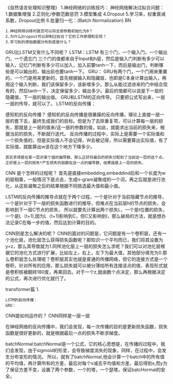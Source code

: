 《自然语言处理知识整理》
1.神经网络的训练技巧：
	神经网络解决过拟合问题：
		1.数据集增强
		2.正则化/参数范数惩罚
		3.模型集成
		4.Dropout
		5.学习率，权重衰减系数，Dropout比例
		6.批量归一化：(Batch Normalization) BN
		

	1.神经网络训练时是否可以将全部参数初始化为0？
	2.为什么Dropout可以抑制过拟合？它的工作原理和实现？
	3.学习到的原始数据分布到底是什么？


GRU比LSTM又有什么不同呢？
	LSTM：LSTM 有三个门，一个输入门，一个输出门，一个遗忘门
        三个门的值都来自于Input和h层，然后是输入门判断有多少可以输入，记忆门判断有多少可以加入，加入前要tanh一下，而后是输出门，判断哪些是可以输出的，输出前也要tanh一下。
	GRU： 
GRU有两个门，一个门用来重置的，一个门是用来更新的，首先根据输入和隐藏层，也即是C本身计算出输入，再用这个输入判断，我们该保留多少，该新增多少。那么从能过滤进来的门中结合现有的，然后tanh一下，决定保留多少，输出多少。最后的值都可以说是下一层的隐藏值，下一层的输出值。
	GRU和LSTM的正向传导。
	只要把公式写出来，一层一层的传导，就可以了。
	LSTM的反向传播：

感知机的反向传播？
感知机的反向传播是很暴躁的反向传播，理论上直接一层一层的套下去，最终生成我们的目标。但是为了去除重复项，可以计算每一层的损失，那就是上一层的值来/这一层的参数的值，如此，就能求出当前的损失来，根据当前的损失，不断就行迭代。
反向传播的过程中，实际上是需要一个实际值和一个损失值的，但是实际值人不会记得，W会被记得，所以需要算出实际值，有了实际值，就能算出w该在这个地方下降多少。

	其实求得是在某一层对某个值的偏导数，那么正好将最后的损失分配到了当前这一层的这个点，正好是上一层的损失*产生损失的函数在这一点的偏导数，结果就是上一层的损失。

CNN 是个怎样的过程呢？
首先是直接embedding,embeddind后和一个长度为w的层相乘，一般情况下是点击，生成n-gram凝聚成的一个词，再之后就是进行池化，从这些凝聚之后的结果根据不同挑选最大值和最小值。

LSTM的反向传播的推导点就在于两个过程，一个是针对于当前隐藏节点的推导，一个是针对于下一层的损失函数进行的推导，但难点在当前层h的节点的损失，会影响到下一层C节点的损失，
所以就要先计算出两个损失L，一个是t位置的损失，一个是L（t+1),因为L（t+1)影响到C，但C又影响到l，那么破局的方法，就是想办法记录C在每一步的值，然后达到计算的目的。

CNN则是怎么解决的呢？
     CNN的面对的问题是，它问题是有一个卷积层，还有一个池化层，池化层怎么获得损失函数呢？那知识一个平均而已，我们将其设置为y=z，那么其导致就为1.同样池化层上一层的损失怎么求呢？我们可以对池化层根据它的池化方式进行扩展，比如左上，右上，左下为最大值，其他部分填充为0.那么卷积层怎么处理呢？卷积层其实也就是普通的传播网络，但它的连接方式是一个卷积，针对所有的应用，那么损失就可以被分薄给所有连接该点的值，表现形式就是卷积核被翻转180度，再乘回去。对于一个z,就由数个点决定，那么再根据决定的公式，再次进行优化就行了。

transformer篇
1.	
	

	LSTM的前向传播：
	GRU：

CNN是如何运作的？
   CNN同样是一层一层

在神经网络的反向传播中，我们会发现，每一次传播的目的是更新损失函数，损失函数是很好更新的，就是根据最后一点的损失不断求梯度。




batchNormal:batchNormal是一个公式，它的核心思想是，在传播的过程中，我们会发现，由于sigmoid的形变，会导致梯度消失的现象，同样，在过程中，会发生分布变形的情况。
所以，就有了batchNormal,他会计算一个batch中的所有值的平均值，再计算所有的方差，最后对每个x减去平均值和方差，最后得到x,而y为了保证方差不变，设置了两个参数，一个的塔，一个瑟塔，保证batcHormal的安全。

	

